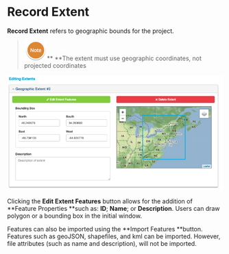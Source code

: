 # Record Extent

**Record Extent** refers to geographic bounds for the project. 

> ![](/assets/NoteSmall.png)** **The extent must use geographic coordinates, not projected coordinates



![](/assets/ExtentScreenshot.png)

Clicking the **Edit Extent Features** button allows for the addition of **Feature Properties **such as: **ID**; **Name**; or **Description**. Users can draw polygon or a bounding box in the initial window.

Features can also be imported using the **Import Features **button. Features such as geoJSON, shapefiles, and kml can be imported. However, file attributes \(such as name and description\), will not be imported.

